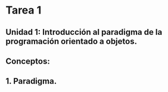 # Tarea 1
## Unidad 1: Introducción al paradigma de la programación orientado a objetos.
## Conceptos:
## 1. Paradigma.
### 